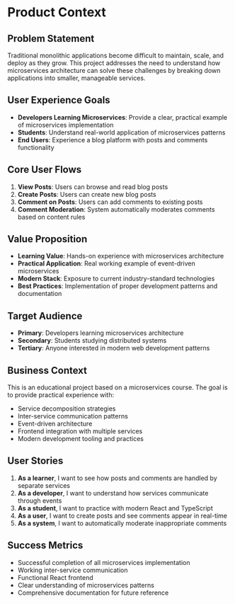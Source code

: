 # Product Context

## Problem Statement
Traditional monolithic applications become difficult to maintain, scale, and deploy as they grow. This project addresses the need to understand how microservices architecture can solve these challenges by breaking down applications into smaller, manageable services.

## User Experience Goals
- **Developers Learning Microservices**: Provide a clear, practical example of microservices implementation
- **Students**: Understand real-world application of microservices patterns
- **End Users**: Experience a blog platform with posts and comments functionality

## Core User Flows
1. **View Posts**: Users can browse and read blog posts
2. **Create Posts**: Users can create new blog posts
3. **Comment on Posts**: Users can add comments to existing posts
4. **Comment Moderation**: System automatically moderates comments based on content rules

## Value Proposition
- **Learning Value**: Hands-on experience with microservices architecture
- **Practical Application**: Real working example of event-driven microservices
- **Modern Stack**: Exposure to current industry-standard technologies
- **Best Practices**: Implementation of proper development patterns and documentation

## Target Audience
- **Primary**: Developers learning microservices architecture
- **Secondary**: Students studying distributed systems
- **Tertiary**: Anyone interested in modern web development patterns

## Business Context
This is an educational project based on a microservices course. The goal is to provide practical experience with:
- Service decomposition strategies
- Inter-service communication patterns
- Event-driven architecture
- Frontend integration with multiple services
- Modern development tooling and practices

## User Stories
1. **As a learner**, I want to see how posts and comments are handled by separate services
2. **As a developer**, I want to understand how services communicate through events
3. **As a student**, I want to practice with modern React and TypeScript
4. **As a user**, I want to create posts and see comments appear in real-time
5. **As a system**, I want to automatically moderate inappropriate comments

## Success Metrics
- Successful completion of all microservices implementation
- Working inter-service communication
- Functional React frontend
- Clear understanding of microservices patterns
- Comprehensive documentation for future reference
